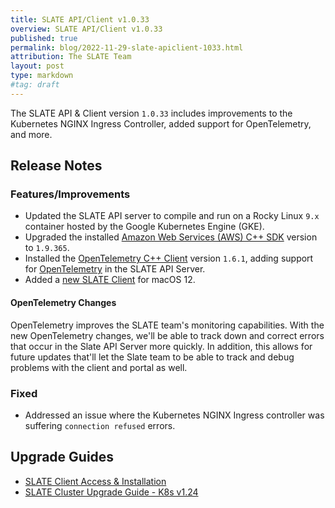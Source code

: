 ```yaml
---
title: SLATE API/Client v1.0.33
overview: SLATE API/Client v1.0.33
published: true
permalink: blog/2022-11-29-slate-apiclient-1033.html
attribution: The SLATE Team
layout: post
type: markdown
#tag: draft
---
```


The SLATE API &amp; Client version `1.0.33` includes improvements to the Kubernetes NGINX Ingress Controller, added support for OpenTelemetry, and more.

<!--end_excerpt-->

## Release Notes

### Features/Improvements

* Updated the SLATE API server to compile and run on a Rocky Linux `9.x` container hosted by the Google Kubernetes Engine (GKE).
* Upgraded the installed [Amazon Web Services (AWS) C++ SDK](https://github.com/aws/aws-sdk-cpp) version to `1.9.365`.
* Installed the [OpenTelemetry C++ Client](https://github.com/open-telemetry/opentelemetry-cpp) version `1.6.1`, adding support for [OpenTelemetry](https://opentelemetry.io) in the SLATE API Server.
* Added a [new SLATE Client](https://github.com/slateci/slate-client-server/releases/latest) for macOS 12.

#### OpenTelemetry Changes

OpenTelemetry improves the SLATE team's monitoring capabilities.  With the new
OpenTelemetry changes, we'll be able to track down and correct errors that occur
in the Slate API Server more quickly.  In addition, this allows for future
updates that'll let the Slate team to be able to track and debug problems with
the client and portal as well.

### Fixed

* Addressed an issue where the Kubernetes NGINX Ingress controller was suffering `connection refused` errors.

## Upgrade Guides

* [SLATE Client Access & Installation](https://portal.slateci.io/cli)
* [SLATE Cluster Upgrade Guide - K8s v1.24](/blog/slate-cluster-upgrade-guide-1_24.html)

